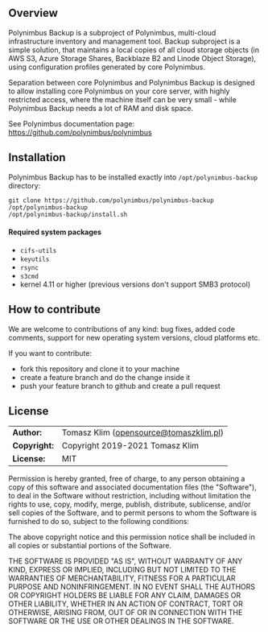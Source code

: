 ## Overview

Polynimbus Backup is a subproject of Polynimbus, multi-cloud infrastructure inventory
and management tool. Backup subproject is a simple solution, that maintains a local
copies of all cloud storage objects (in AWS S3, Azure Storage Shares, Backblaze B2 and
Linode Object Storage), using configuration profiles generated by core Polynimbus.

Separation between core Polynimbus and Polynimbus Backup is designed to allow
installing core Polynimbus on your core server, with highly restricted access,
where the machine itself can be very small - while Polynimbus Backup needs
a lot of RAM and disk space.

See Polynimbus documentation page: https://github.com/polynimbus/polynimbus


## Installation

Polynimbus Backup has to be installed exactly into `/opt/polynimbus-backup` directory:

```
git clone https://github.com/polynimbus/polynimbus-backup /opt/polynimbus-backup
/opt/polynimbus-backup/install.sh
```

#### Required system packages

- `cifs-utils`
- `keyutils`
- `rsync`
- `s3cmd`
- kernel 4.11 or higher (previous versions don't support SMB3 protocol)


## How to contribute

We are welcome to contributions of any kind: bug fixes, added code comments,
support for new operating system versions, cloud platforms etc.

If you want to contribute:
- fork this repository and clone it to your machine
- create a feature branch and do the change inside it
- push your feature branch to github and create a pull request

## License

|                      |                                          |
|:---------------------|:-----------------------------------------|
| **Author:**          | Tomasz Klim (<opensource@tomaszklim.pl>) |
| **Copyright:**       | Copyright 2019-2021 Tomasz Klim          |
| **License:**         | MIT                                      |

Permission is hereby granted, free of charge, to any person obtaining a copy
of this software and associated documentation files (the "Software"), to deal
in the Software without restriction, including without limitation the rights
to use, copy, modify, merge, publish, distribute, sublicense, and/or sell
copies of the Software, and to permit persons to whom the Software is
furnished to do so, subject to the following conditions:

The above copyright notice and this permission notice shall be included in all
copies or substantial portions of the Software.

THE SOFTWARE IS PROVIDED "AS IS", WITHOUT WARRANTY OF ANY KIND, EXPRESS OR
IMPLIED, INCLUDING BUT NOT LIMITED TO THE WARRANTIES OF MERCHANTABILITY,
FITNESS FOR A PARTICULAR PURPOSE AND NONINFRINGEMENT. IN NO EVENT SHALL THE
AUTHORS OR COPYRIGHT HOLDERS BE LIABLE FOR ANY CLAIM, DAMAGES OR OTHER
LIABILITY, WHETHER IN AN ACTION OF CONTRACT, TORT OR OTHERWISE, ARISING FROM,
OUT OF OR IN CONNECTION WITH THE SOFTWARE OR THE USE OR OTHER DEALINGS IN THE
SOFTWARE.
